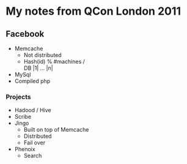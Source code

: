 # My notes from QCon London 2011

## Facebook

* Memcache
  - Not distributed
  - Hash(id) % #machines
      /     \
  DB |1| ... |n|
* MySql
* Compiled php

### Projects
* Hadood / Hive
* Scribe
* Jingo
  - Built on top of Memcache
  - Distributed
  - Fail over
* Phenoix
  - Search

